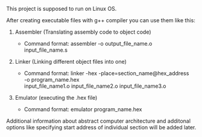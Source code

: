This project is supposed to run on Linux OS.

After creating executable files with g++ compiler you can use them like this:

1. Assembler (Translating assembly code to object code)

	- Command format:
		assembler -o output_file_name.o input_file_name.s
		
2. Linker (Linking different object files into one)
	
	- Command format:
		linker -hex -place=section_name@hex_address \
		-o program_name.hex \
		input_file_name1.o input_file_name2.o input_file_name3.o
		
3. Emulator (executing the .hex file)

	- Command format:
		emulator program_name.hex


Additional information about abstract computer architecture and additonal options like specifying start address of individual section will be added later.